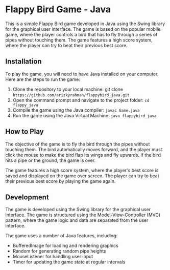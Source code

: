 # Flappy Bird Game - Java
This is a simple Flappy Bird game developed in Java using the Swing library for the graphical user interface. The game is based on the popular mobile game, where the player controls a bird that has to fly through a series of pipes without touching them. The game features a high score system, where the player can try to beat their previous best score.

## Installation
To play the game, you will need to have Java installed on your computer. Here are the steps to run the game:

1. Clone the repository to your local machine: git clone `https://github.com/arizkyrahman/flappybird_java.git`
2. Open the command prompt and navigate to the project folder: `cd flappy_java`
3. Compile the game using the Java compiler: `javac Game.java`
4. Run the game using the Java Virtual Machine: `java flappybird_java` 

## How to Play
The objective of the game is to fly the bird through the pipes without touching them. The bird automatically moves forward, and the player must click the mouse to make the bird flap its wings and fly upwards. If the bird hits a pipe or the ground, the game is over.

The game features a high score system, where the player's best score is saved and displayed on the game over screen. The player can try to beat their previous best score by playing the game again.

## Development
The game is developed using the Swing library for the graphical user interface. The game is structured using the Model-View-Controller (MVC) pattern, where the game logic and data are separated from the user interface.

The game uses a number of Java features, including:

- BufferedImage for loading and rendering graphics
- Random for generating random pipe heights
- MouseListener for handling user input
- Timer for updating the game state at regular intervals
